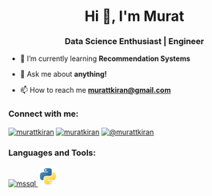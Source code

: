 <h1 align="center">Hi 👋, I'm Murat</h1>
<h3 align="center">Data Science Enthusiast | Engineer</h3>

- 🌱 I’m currently learning **Recommendation Systems**



- 💬 Ask me about **anything!**

- 📫 How to reach me **murattkiran@gmail.com**

<h3 align="left">Connect with me:</h3>
<p align="left">
<a href="https://linkedin.com/in/murattkiran" target="blank"><img align="center" src="https://raw.githubusercontent.com/rahuldkjain/github-profile-readme-generator/master/src/images/icons/Social/linked-in-alt.svg" alt="murattkiran" height="30" width="40" /></a>
<a href="https://kaggle.com/muratkiran" target="blank"><img align="center" src="https://raw.githubusercontent.com/rahuldkjain/github-profile-readme-generator/master/src/images/icons/Social/kaggle.svg" alt="muratkiran" height="30" width="40" /></a>
<a href="https://medium.com/@murattkiran" target="blank"><img align="center" src="https://raw.githubusercontent.com/rahuldkjain/github-profile-readme-generator/master/src/images/icons/Social/medium.svg" alt="@murattkiran" height="30" width="40" /></a>
</p>

<h3 align="left">Languages and Tools:</h3>
<p align="left"> <a href="https://www.microsoft.com/en-us/sql-server" target="_blank" rel="noreferrer"> <img src="https://www.svgrepo.com/show/303229/microsoft-sql-server-logo.svg" alt="mssql" width="40" height="40"/> </a> <a href="https://www.python.org" target="_blank" rel="noreferrer"> <img src="https://raw.githubusercontent.com/devicons/devicon/master/icons/python/python-original.svg" alt="python" width="40" height="40"/> </a> </p>


